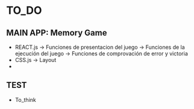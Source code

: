 # TO_DO
## MAIN APP: Memory Game
* REACT.js -> Funciones de presentacion del juego
           -> Funciones de la ejecución del juego
           -> Funciones de comprovación de error y victoria
* CSS.js -> Layout
* 
## TEST
* To_think
